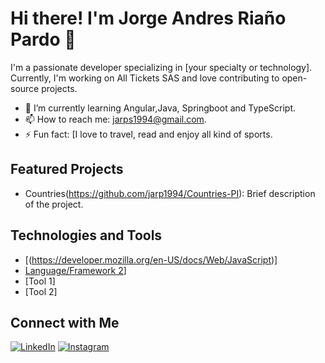 # Hi there! I'm Jorge Andres Riaño Pardo 👋

I'm a passionate developer specializing in [your specialty or technology]. Currently, I'm working on All Tickets SAS and love contributing to open-source projects.

- 🌱 I’m currently learning Angular,Java, Springboot and TypeScript.
- 📫 How to reach me: jarps1994@gmail.com.
- ⚡ Fun fact: [I love to travel, read and enjoy all kind of sports.

## Featured Projects

- Countries(https://github.com/jarp1994/Countries-PI): Brief description of the project.


## Technologies and Tools

- [(https://developer.mozilla.org/en-US/docs/Web/JavaScript)]
- [Language/Framework 2](https://react.dev/)]
- [Tool 1]
- [Tool 2]

## Connect with Me

[![LinkedIn](https://img.shields.io/badge/LinkedIn-Profile-blue)](https://www.linkedin.com/in/jorgeariano)
  [![Instagram](https://img.shields.io/badge/Instagram-Profile-blue)](https://www.instagram.com/jorgeriano_)


